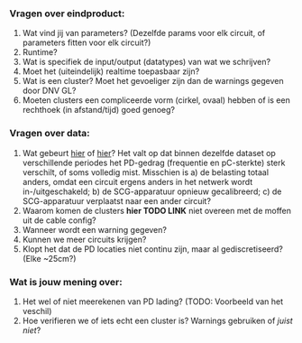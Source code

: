 ### Vragen over eindproduct:
1. Wat vind jij van parameters? (Dezelfde params voor elk circuit, of parameters fitten voor elk circuit?)
1. Runtime?
1. Wat is specifiek de input/output (datatypes) van wat we schrijven?
1. Moet het (uiteindelijk) realtime toepasbaar zijn?
1. Wat is een cluster? Moet het gevoeliger zijn dan de warnings gegeven door DNV GL?
1. Moeten clusters een compliceerde vorm (cirkel, ovaal) hebben of is een rechthoek (in afstand/tijd) goed genoeg?


### Vragen over data:
1. Wat gebeurt [hier](https://github.com/fons-/SCG-analyse/blob/403c256e7820539236bb504e87e4be7ca7adee08/notebooks/Clustering%20eerste%20poging%20-%20Fons.ipynb) of [hier](https://github.com/fons-/SCG-analyse/blob/fonzy/notebooks/Clustering%20eerste%20poging%20-%20Fons.ipynb)? Het valt op dat binnen dezelfde dataset op verschillende periodes het PD-gedrag (frequentie en pC-sterkte) sterk verschilt, of soms volledig mist. Misschien is a) de belasting totaal anders, omdat een circuit ergens anders in het netwerk wordt in-/uitgeschakeld; b) de SCG-apparatuur opnieuw gecalibreerd; c) de SCG-apparatuur verplaatst naar een ander circuit?
1. Waarom komen de clusters **hier TODO LINK** niet overeen met de moffen uit de cable config?
1. Wanneer wordt een warning gegeven?
1. Kunnen we meer circuits krijgen?
1. Klopt het dat de PD locaties niet continu zijn, maar al gediscretiseerd? (Elke ~25cm?)


### Wat is jouw mening over:
1. Het wel of niet meerekenen van PD lading? (TODO: Voorbeeld van het veschil)
1. Hoe verifieren we of iets echt een cluster is? Warnings gebruiken of _juist niet_?
